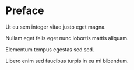 # Preface

Ut eu sem integer vitae justo eget magna.

Nullam eget felis eget nunc lobortis mattis aliquam.

Elementum tempus egestas sed sed.

Libero enim sed faucibus turpis in eu mi bibendum. 
